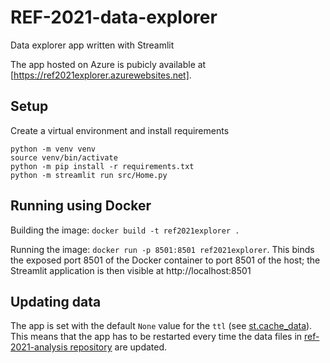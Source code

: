 # REF-2021-data-explorer

Data explorer app written with Streamlit

The app hosted on Azure is pubicly available at [https://ref2021explorer.azurewebsites.net].

## Setup

Create a virtual environment and install requirements

```shell
python -m venv venv
source venv/bin/activate
python -m pip install -r requirements.txt
python -m streamlit run src/Home.py
```


## Running using Docker

Building the image: `docker build -t ref2021explorer .`

Running the image: `docker run -p 8501:8501 ref2021explorer`. This binds the
exposed port 8501 of the Docker container to port 8501 of the host; the
Streamlit application is then visible at http://localhost:8501

## Updating data

The app is set with the default `None` value for the `ttl` (see [st.cache_data](https://docs.streamlit.io/library/api-reference/performance/st.cache_data)). This means that the app has to be restarted every time the data files in [ref-2021-analysis repository](https://github.com/softwaresaved/ref-2021-analysis) are updated.